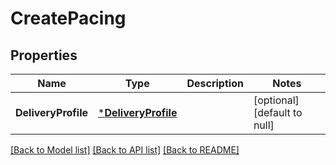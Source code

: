 # CreatePacing

## Properties
Name | Type | Description | Notes
------------ | ------------- | ------------- | -------------
**DeliveryProfile** | [***DeliveryProfile**](DeliveryProfile.md) |  | [optional] [default to null]

[[Back to Model list]](../README.md#documentation-for-models) [[Back to API list]](../README.md#documentation-for-api-endpoints) [[Back to README]](../README.md)

